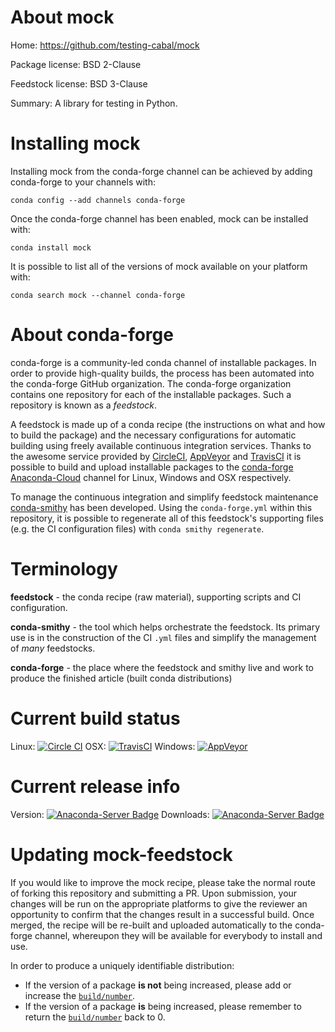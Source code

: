 About mock
==========

Home: https://github.com/testing-cabal/mock

Package license: BSD 2-Clause

Feedstock license: BSD 3-Clause

Summary: A library for testing in Python.



Installing mock
===============

Installing mock from the conda-forge channel can be achieved by adding conda-forge to your channels with:

```
conda config --add channels conda-forge
```

Once the conda-forge channel has been enabled, mock can be installed with:

```
conda install mock
```

It is possible to list all of the versions of mock available on your platform with:

```
conda search mock --channel conda-forge
```


About conda-forge
=================

conda-forge is a community-led conda channel of installable packages.
In order to provide high-quality builds, the process has been automated into the
conda-forge GitHub organization. The conda-forge organization contains one repository 
for each of the installable packages. Such a repository is known as a *feedstock*.

A feedstock is made up of a conda recipe (the instructions on what and how to build
the package) and the necessary configurations for automatic building using freely
available continuous integration services. Thanks to the awesome service provided by
[CircleCI](https://circleci.com/), [AppVeyor](http://www.appveyor.com/)
and [TravisCI](https://travis-ci.org/) it is possible to build and upload installable
packages to the [conda-forge](https://anaconda.org/conda-forge)
[Anaconda-Cloud](http://docs.anaconda.org/) channel for Linux, Windows and OSX respectively.

To manage the continuous integration and simplify feedstock maintenance
[conda-smithy](http://github.com/conda-forge/conda-smithy) has been developed.
Using the ``conda-forge.yml`` within this repository, it is possible to regenerate all of
this feedstock's supporting files (e.g. the CI configuration files) with ``conda smithy regenerate``.


Terminology
===========

**feedstock** - the conda recipe (raw material), supporting scripts and CI configuration.

**conda-smithy** - the tool which helps orchestrate the feedstock.
                   Its primary use is in the construction of the CI ``.yml`` files
                   and simplify the management of *many* feedstocks.

**conda-forge** - the place where the feedstock and smithy live and work to
                  produce the finished article (built conda distributions)

Current build status
====================
Linux: [![Circle CI](https://circleci.com/gh/conda-forge/mock-feedstock.svg?style=svg)](https://circleci.com/gh/conda-forge/mock-feedstock)
OSX: [![TravisCI](https://travis-ci.org/conda-forge/mock-feedstock.svg?branch=master)](https://travis-ci.org/conda-forge/mock-feedstock) 
Windows: [![AppVeyor](https://ci.appveyor.com/api/projects/status/github/conda-forge/mock-feedstock?svg=True)](https://ci.appveyor.com/project/conda-forge/mock-feedstock/branch/master)

Current release info
====================
Version: [![Anaconda-Server Badge](https://anaconda.org/conda-forge/mock/badges/version.svg)](https://anaconda.org/conda-forge/mock)
Downloads: [![Anaconda-Server Badge](https://anaconda.org/conda-forge/mock/badges/downloads.svg)](https://anaconda.org/conda-forge/mock)


Updating mock-feedstock
=======================

If you would like to improve the mock recipe, please take the normal
route of forking this repository and submitting a PR. Upon submission, your changes will
be run on the appropriate platforms to give the reviewer an opportunity to confirm that the
changes result in a successful build. Once merged, the recipe will be re-built and uploaded
automatically to the conda-forge channel, whereupon they will be available for everybody to
install and use.

In order to produce a uniquely identifiable distribution:
 * If the version of a package **is not** being increased, please add or increase
   the [``build/number``](http://conda.pydata.org/docs/building/meta-yaml.html#build-number-and-string). 
 * If the version of a package **is** being increased, please remember to return
   the [``build/number``](http://conda.pydata.org/docs/building/meta-yaml.html#build-number-and-string)
   back to 0.
